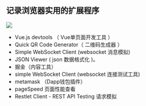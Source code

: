 ## 记录浏览器实用的扩展程序
![](https://raw.githubusercontent.com/katoto/Job-hunting/master/ProScreenShot/topBan.png)

+ Vue.js devtools （ Vue单页面开发工具 ）
+ Quick QR Code Generator（ 二维码生成器 ）
+ Simple WebSocket Client (websocket 消息模拟)
+ JSON Viewer ( json 数据格式化 )。
+ 掘金（内容工具）
+ simple WebSocket Client (websocket 连接测试工具)
+ metamask （Dapp钱包插件）
+ pageSpeed 页面性能查看
+ Restlet Client - REST API Testing 请求模拟